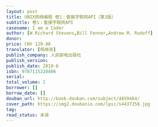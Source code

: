 ```yaml
---
layout: post
title: UNIX网络编程 卷1：套接字联网API（第3版）
subtitle: 卷1：套接字联网API
casename: I am a Coder
author: [W.Richard Stevens,Bill Fenner,Andrew M. Rudoff]
donor: 
price: CNY 129.00
translator: [杨继张]
publish_company: 人民邮电出版社
publish_version: 
publish_date: 2010-6
isbn: 9787115228406
serial: 
total_volume: 1
borrower: []
borrow_date: []
douban_url: http://book.douban.com/subject/4859464/
cover_path: https://img2.doubanio.com/lpic/s4437258.jpg
tag: 
read_status: 未读
---
```

